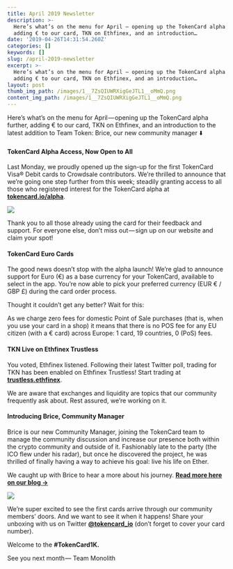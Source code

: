 ```yaml
---
title: April 2019 Newsletter
description: >-
  Here’s what’s on the menu for April — opening up the TokenCard alpha further,
  adding € to our card, TKN on Ethfinex, and an introduction…
date: '2019-04-26T14:31:54.260Z'
categories: []
keywords: []
slug: /april-2019-newsletter
excerpt: >-
  Here’s what’s on the menu for April — opening up the TokenCard alpha further,
  adding € to our card, TKN on Ethfinex, and an introduction…
layout: post
thumb_img_path: /images/1__7ZsQIUWRXigGeJTL1__oMmQ.png
content_img_path: /images/1__7ZsQIUWRXigGeJTL1__oMmQ.png
---
```


Here’s what’s on the menu for April — opening up the TokenCard alpha further, adding € to our card, TKN on Ethfinex, and an introduction to the latest addition to Team Token: Brice, our new community manager ⬇️

#### TokenCard Alpha Access, Now Open to All

Last Monday, we proudly opened up the sign-up for the first TokenCard Visa® Debit cards to Crowdsale contributors. We’re thrilled to announce that we’re going one step further from this week; steadily granting access to all those who registered interest for the TokenCard alpha at [**tokencard.io/alpha**](https://tokencard.us14.list-manage.com/track/click?u=a08825d6fe73df28f11896631&id=b16d276046&e=c804d3727c).

![](/images/1__uwEssQdHKSZ0NpSv7fiBxw.jpeg)

Thank you to all those already using the card for their feedback and support. For everyone else, don’t miss out — sign up on our website and claim your spot!

#### TokenCard Euro Cards

The good news doesn’t stop with the alpha launch! We’re glad to announce support for Euro (€) as a base currency for your TokenCard, available to select in the app. You’re now able to pick your preferred currency (EUR € / GBP £) during the card order process.

Thought it couldn’t get any better? Wait for this:

As we charge zero fees for domestic Point of Sale purchases (that is, when you use your card in a shop) it means that there is no POS fee for any EU citizen (with a € card) across Europe: 1 card, 19 countries, 0 (PoS) fees.

#### TKN Live on Ethfinex Trustless

You voted, Ethfinex listened. Following their latest Twitter poll, trading for TKN has been enabled on Ethfinex Trustless! Start trading at [**trustless.ethfinex**](https://tokencard.us14.list-manage.com/track/click?u=a08825d6fe73df28f11896631&id=9ce2a6b975&e=c804d3727c).

We are aware that exchanges and liquidity are topics that our community frequently ask about. Rest assured, we’re working on it.

#### Introducing Brice, Community Manager

Brice is our new Community Manager, joining the TokenCard team to manage the community discussion and increase our presence both within the crypto community and outside of it. Fashionably late to the party (the ICO flew under his radar), but once he discovered the project, he was thrilled of finally having a way to achieve his goal: live his life on Ether.

We caught up with Brice to hear a more about his journey. [**Read more here on our blog →**](https://medium.com/tokencard/meet-brice-our-community-manager-87fdb2c6bcce)

![](/images/1__PyV0ykpWteoVEhhjq__C7OA.jpeg)

We’re super excited to see the first cards arrive through our community members’ doors. And we want to see it when it happens! Share your unboxing with us on Twitter [**@tokencard\_io**](https://tokencard.us14.list-manage.com/track/click?u=a08825d6fe73df28f11896631&id=fb346bc618&e=c804d3727c) (don’t forget to cover your card number).

Welcome to the **#TokenCard1K.**

See you next month — Team Monolith